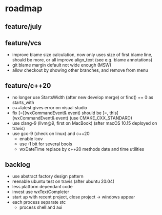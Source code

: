 # roadmap

## feature/july

## feature/vcs
- improve blame size calculation, now only uses size of first blame line,
  should be more, or all
  improve align_text (see e.g. blame annotations)
- git blame margin default not wide enough (MSW)
- allow checkout by showing other branches, and remove from menu

## feature/c++20
- no longer use StartsWidth (after new develop merge) or find() == 0
  as starts_with
- c++latest gives error on visual studio
- fix [=](wxCommandEvent& event) should be [=, this](wxCommandEvent& event)
  (use CMAKE_CXX_STANDARD)
- use clang-9 (llvm@9, first on MacBook) (after macOS 10.15 deployed on travis)
- use gcc-9 (check on linux) and c++20
  - enable lcov
  - use :1 bit for several bools
  - wxDateTime replace by c++20 methods date and time utilities

## backlog
- use abstract factory design pattern
- reenable ubuntu test on travis (after ubuntu 20.04)
- less platform dependant code
- invest use wxTextCompleter
- start up with recent project, close project
  -> windows appear
- each process separate stc
  - process shell and aui
